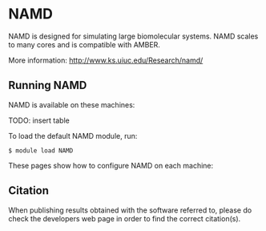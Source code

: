 # NAMD
NAMD is designed for simulating large biomolecular systems. NAMD scales to many cores and is compatible with AMBER.

More information: http://www.ks.uiuc.edu/Research/namd/

## Running NAMD

NAMD is available on these machines:

TODO: insert table

To load the default NAMD module, run:

    $ module load NAMD

These pages show how to configure NAMD on each machine:

## Citation

When publishing results obtained with the software referred to, please do check the developers web page in order to find the correct citation(s).
